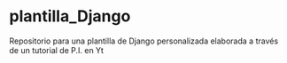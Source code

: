 # plantilla_Django
Repositorio para una plantilla de Django personalizada elaborada a través de un tutorial de P.I. en Yt
